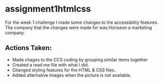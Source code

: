 # assignment1htmlcss

For the week 1 challenge I made some changes to the accessibility features. The company that the changes were made for was Horiseon a marketing company. 

## Actions Taken:
* Made chages to the CCS coding by grouping similar items together
* Created a read me file with what I did. 
* Changed styling features for the HTML & CSS files. 
* Added alternative images when the picture is not available. 
